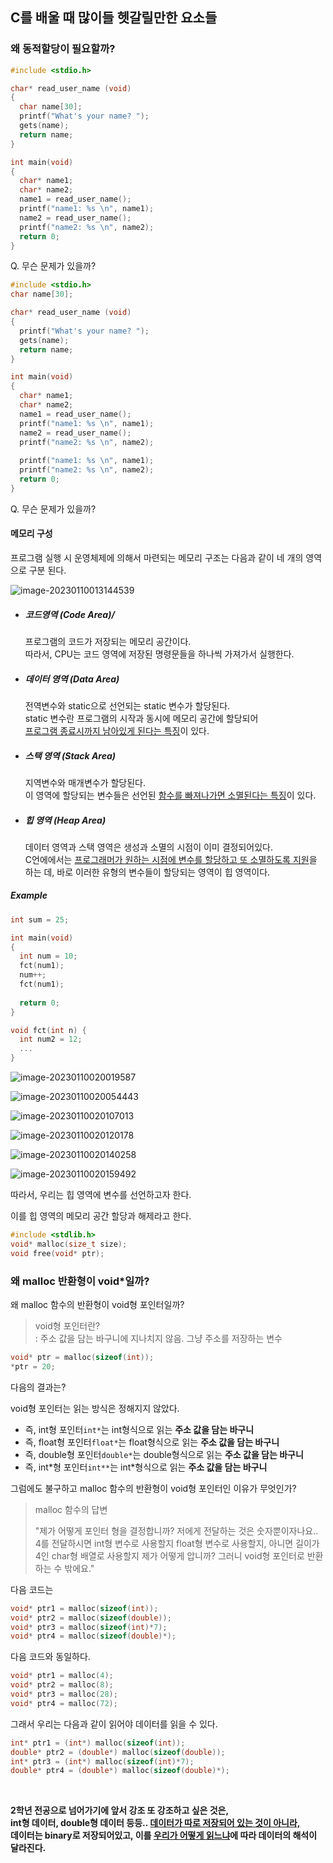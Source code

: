## C를 배울 때 많이들 헷갈릴만한 요소들

### 왜 동적할당이 필요할까?

```C
#include <stdio.h>

char* read_user_name (void)
{
  char name[30];
  printf("What's your name? ");
  gets(name);
  return name;
}

int main(void)
{
  char* name1;
  char* name2;
  name1 = read_user_name();
  printf("name1: %s \n", name1);
  name2 = read_user_name();
  printf("name2: %s \n", name2);
  return 0;
}
```

Q. 무슨 문제가 있을까?

```C
#include <stdio.h>
char name[30];

char* read_user_name (void)
{
  printf("What's your name? ");
  gets(name);
  return name;
}

int main(void)
{
  char* name1;
  char* name2;
  name1 = read_user_name();
  printf("name1: %s \n", name1);
  name2 = read_user_name();
  printf("name2: %s \n", name2);
  
  printf("name1: %s \n", name1);
  printf("name2: %s \n", name2);
  return 0;
}
```

Q. 무슨 문제가 있을까?



#### 메모리 구성

프로그램 실행 시 운영체제에 의해서 마련되는 메모리 구조는 다음과 같이 네 개의 영역으로 구분 된다.

![image-20230110013144539](https://github.com/NaMooJoon/2023_DS_camp/blob/main/day1/image/:Users:joonk:Library:Application%20Support:typora-user-images:image-20230110013144539.png)

- ##### 코드영역 (Code Area)/

  프로그램의 코드가 저장되는 메모리 공간이다.   
  따라서, CPU는 코드 영역에 저장된 명령문들을 하나씩 가져가서 실행한다.

- ##### 데이터 영역 (Data Area)

  전역변수와 static으로 선언되는 static 변수가 할당된다.  
  static 변수란 프로그램의 시작과 동시에 메모리 공간에 할당되어  
  <u>프로그램 종료시까지 남아있게 된다는 특징</u>이 있다.

- ##### 스택 영역 (Stack Area)

  지역변수와 매개변수가 할당된다.  
  이 영역에 할당되는 변수들은 선언된 <u>함수를 빠져나가면 소멸된다는 특징</u>이 있다.

- ##### 힙 영역 (Heap Area)

  데이터 영역과 스택 영역은 생성과 소멸의 시점이 이미 결정되어있다.  
  C언에에서는 <u>프로그래머가 원하는 시점에 변수를 할당하고 또 소멸하도록 지원</u>을 하는 데, 바로 이러한 유형의 변수들이 할당되는 영역이 힙 영역이다. 



##### Example

```C
int sum = 25;

int main(void) 
{
  int num = 10;
  fct(num1);
  num++;
  fct(num1);
 
  return 0;
}

void fct(int n) {
  int num2 = 12;
  ...
}
```

![image-20230110020019587](https://github.com/NaMooJoon/2023_DS_camp/blob/main/day1/image/:Users:joonk:Library:Application%20Support:typora-user-images:image-20230110020019587.png)

![image-20230110020054443](https://github.com/NaMooJoon/2023_DS_camp/blob/main/day1/image/:Users:joonk:Library:Application%20Support:typora-user-images:image-20230110020107013.png)

![image-20230110020107013](https://github.com/NaMooJoon/2023_DS_camp/blob/main/day1/image/:Users:joonk:Library:Application%20Support:typora-user-images:image-20230110020120178.png)

![image-20230110020120178](https://github.com/NaMooJoon/2023_DS_camp/blob/main/day1/image/:Users:joonk:Library:Application%20Support:typora-user-images:image-20230110020140258.png)

![image-20230110020140258](https://github.com/NaMooJoon/2023_DS_camp/blob/main/day1/image/:Users:joonk:Library:Application%20Support:typora-user-images:image-20230110020159492.png)

![image-20230110020159492](https://github.com/NaMooJoon/2023_DS_camp/blob/main/day1/image/:Users:joonk:development:DS_camp:day1:image:Users:joonk:Library:Application%20Support:typora-user-images:image-20230110020054443.png)



따라서, 우리는 힙 영역에 변수를 선언하고자 한다.  

이를 힙 영역의 메모리 공간 할당과 해제라고 한다.

```c
#include <stdlib.h>
void* malloc(size_t size);
void free(void* ptr);
```



### 왜 malloc 반환형이 void*일까?

왜 malloc 함수의 반환형이 void형 포인터일까?

> void형 포인터란?  
> : 주소 값을 담는 바구니에 지나치지 않음.  그냥 주소를 저장하는 변수



```c
void* ptr = malloc(sizeof(int));
*ptr = 20;
```

다음의 결과는?



void형 포인터는 읽는 방식은 정해지지 않았다.    

- 즉, int형 포인터`int*`는 int형식으로 읽는 **주소 값을 담는 바구니**
- 즉, float형 포인터`float*`는 float형식으로 읽는 **주소 값을 담는 바구니**
- 즉, double형 포인터`double*`는 double형식으로 읽는 **주소 값을 담는 바구니**
- 즉, int*형 포인터`int**`는 int\*형식으로 읽는 **주소 값을 담는 바구니**
  

그럼에도 불구하고 malloc 함수의 반환형이 void형 포인터인 이유가 무엇인가?

> malloc 함수의 답변
>
> "제가 어떻게 포인터 형을 결정합니까? 저에게 전달하는 것은 숫자뿐이자나요.. 4를 전달하시면 int형 변수로 사용할지 float형 변수로 사용할지, 아니면 길이가 4인 char형 배열로 사용할지 제가 어떻게 압니까? 그러니 void형 포인터로 반환하는 수 밖에요."



다음 코드는

```c
void* ptr1 = malloc(sizeof(int));
void* ptr2 = malloc(sizeof(double));
void* ptr3 = malloc(sizeof(int)*7);
void* ptr4 = malloc(sizeof(double)*);
```

다음 코드와 동일하다.

```c
void* ptr1 = malloc(4);
void* ptr2 = malloc(8);
void* ptr3 = malloc(28);
void* ptr4 = malloc(72);
```



그래서 우리는 다음과 같이 읽어야 데이터를 읽을 수 있다.

```c
int* ptr1 = (int*) malloc(sizeof(int));
double* ptr2 = (double*) malloc(sizeof(double));
int* ptr3 = (int*) malloc(sizeof(int)*7);
double* ptr4 = (double*) malloc(sizeof(double)*);
```

<br>

**2학년 전공으로 넘어가기에 앞서 강조 또 강조하고 싶은 것은,  
int형 데이터, double형 데이터 등등.. <u>데이터가 따로 저장되어 있는 것이 아니라,</u>  
데이터는 binary로 저장되어있고, 이를 <u>우리가 어떻게 읽느냐</u>에 따라 데이터의 해석이 달라진다.**


